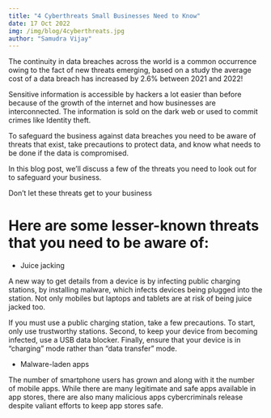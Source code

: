```yaml
---
title: "4 Cyberthreats Small Businesses Need to Know"
date: 17 Oct 2022
img: /img/blog/4cyberthreats.jpg
author: "Samudra Vijay"
---
```


The continuity in data breaches across the world is a common occurrence owing to the fact of new threats emerging, based on a study the average cost of a data breach has increased by 2.6% between 2021 and 2022!

<!--more-->

Sensitive information is accessible by hackers a lot easier than before because of the growth of the internet and how businesses are interconnected. The information is sold on the dark web or used to commit crimes like Identity theft.

To safeguard the business against data breaches you need to be aware of threats that exist, take precautions to protect data, and know what needs to be done if the data is compromised.

In this blog post, we’ll discuss a few of the threats you need to look out for to safeguard your business.

Don’t let these threats get to your business

# Here are some lesser-known threats that you need to be aware of:

- Juice jacking

A new way to get details from a device is by infecting public charging stations, by installing malware, which infects devices being plugged into the station. Not only mobiles but laptops and tablets are at risk of being juice jacked too.

If you must use a public charging station, take a few precautions. To start, only use trustworthy stations. Second, to keep your device from becoming infected, use a USB data blocker. Finally, ensure that your device is in “charging” mode rather than “data transfer” mode.

- Malware-laden apps

The number of smartphone users has grown and along with it the number of mobile apps. While there are many legitimate and safe apps available in app stores, there are also many malicious apps cybercriminals release despite valiant efforts to keep app stores safe.
